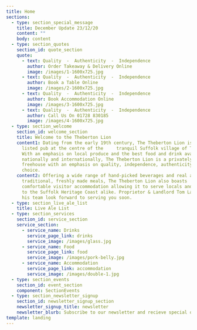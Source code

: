 ```yaml
---
title: Home
sections:
  - type: section_special_message
    title: December Update 23/12/20
    content: ""
    body: content
  - type: section_quotes
    section_id: quote_section
    quote:
      - text: Quality  -  Authenticity  -  Independence
        author: Order Takeaway & Delivery Online
        image: /images/1-1600x725.jpg
      - text: Quality  -  Authenticity  -  Independence
        author: Book a Table Online
        image: /images/2-1600x725.jpg
      - text: Quality  -  Authenticity  -  Independence
        author: Book Accommodation Online
        image: /images/3-1600x725.jpg
      - text: Quality  -  Authenticity  -  Independence
        author: Call Us On 01728 830185
        image: /images/4-1600x725.jpg
  - type: section_welcome
    section_id: welcome_section
    title: Welcome to the Theberton Lion
    content1: Dating from the early 19th century, The Theberton Lion is a Grade II
      listed pub at the centre of the     tranquil Suffolk village of Theberton.
      With an emphasis on local produce and the best food and drink available
      nationally and internationally, The Theberton Lion is a privately run
      freehouse with an emphasis on quality, independence, authenticity and
      choice.
    content2: Offering a wide range of hand-picked beverages and real ales alongside
      traditional, freshly made meals, The Theberton Lion also boasts
      comfortable visitor accommodation allowing it to serve locals and visitors
      to the Suffolk Heritage Coast alike. Proprietor & Landlord Tom Lagden and
      his team look forward to serving you soon.
  - type: section_live_ale_list
    title: Live Ale List
  - type: section_services
    section_id: service_section
    service_section:
      - service_name: Drinks
        service_page_link: drinks
        service_image: /images/glass.jpg
      - service_name: Food
        service_page_link: food
        service_image: /images/pork-belly.jpg
      - service_name: Accommodation
        service_page_link: accommodation
        service_image: /images/double-1.jpg
  - type: section_events
    section_id: event_section
    component: SectionEvents
  - type: section_newsletter_signup
    section_id: newsletter_signup_section
    newsletter_signup_title: newsletter
    newsletter_blurb: Subscribe to our newsletter and recieve special offers and discounts
template: landing
---
```

